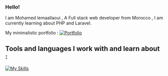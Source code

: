 ### Hello!
I am Mohamed lemaallaoui , A  Full stack web developer from Morocco , I am currently learning about PHP and Laravel.

My minimalistic portfolio : [![Portfolio](https://mohamedlem.vercel.app/)](https://mohamedlem.vercel.app/)

## Tools and languages I work with and learn about : 
[![My Skills](https://skillicons.dev/icons?i=php,ts,laravel,react,mysql,github)](https://skillicons.dev)

